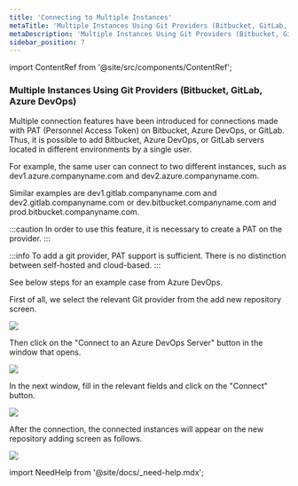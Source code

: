 ```yaml
---
title: 'Connecting to Multiple Instances'
metaTitle: 'Multiple Instances Using Git Providers (Bitbucket, GitLab, Azure DevOps)'
metaDescription: 'Multiple Instances Using Git Providers (Bitbucket, GitLab, Azure DevOps)'
sidebar_position: 7
---
```


import ContentRef from '@site/src/components/ContentRef';

### Multiple Instances Using Git Providers (Bitbucket, GitLab, Azure DevOps)

Multiple connection features have been introduced for connections made with PAT (Personnel Access Token) on Bitbucket, Azure DevOps, or GitLab. Thus, it is possible to add Bitbucket, Azure DevOps, or GitLab servers located in different environments by a single user.

For example, the same user can connect to two different instances, such as dev1.azure.companyname.com and dev2.azure.companyname.com.

Similar examples are dev1.gitlab.companyname.com and dev2.gitlab.companyname.com or dev.bitbucket.companyname.com and prod.bitbucket.companyname.com.

:::caution
In order to use this feature, it is necessary to create a PAT on the provider.
:::

:::info
To add a git provider, PAT support is sufficient. There is no distinction between self-hosted and cloud-based.
:::

See below steps for an example case from Azure DevOps.

First of all, we select the relevant Git provider from the add new repository screen.

![](<https://cdn.appcircle.io/docs/assets/azure-m-repo.png>)

Then click on the "Connect to an Azure DevOps Server" button in the window that opens.

![](<https://cdn.appcircle.io/docs/assets/azure-m-repo-1.png>)

In the next window, fill in the relevant fields and click on the "Connect" button.

![](<https://cdn.appcircle.io/docs/assets/azure-m-new.png>)

After the connection, the connected instances will appear on the new repository adding screen as follows.

![](<https://cdn.appcircle.io/docs/assets/azure-m-last.png>)

import NeedHelp from '@site/docs/\_need-help.mdx';

<NeedHelp />